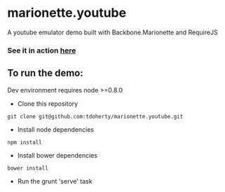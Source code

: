 marionette.youtube
==================

A youtube emulator demo built with Backbone.Marionette and RequireJS

### See it in action [here](http://tdoherty.github.io/marionette.youtube)

## To run the demo:

Dev environment requires node >=0.8.0

* Clone this repository
```shell
git clone git@github.com:tdoherty/marionette.youtube.git
```

* Install node dependencies
```shell
npm install
```

* Install bower dependencies
```shell
bower install
```

* Run the grunt 'serve' task



